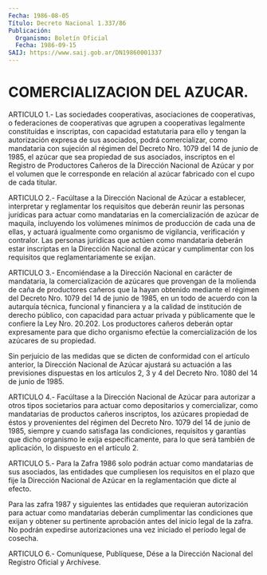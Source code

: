 ```yaml
---
Fecha: 1986-08-05
Título: Decreto Nacional 1.337/86
Publicación:
  Organismo: Boletín Oficial
  Fecha: 1986-09-15
SAIJ: https://www.saij.gob.ar/DN19860001337
---
```

# COMERCIALIZACION DEL AZUCAR.

<a id="1"></a>
ARTICULO 1.- Las sociedades cooperativas, asociaciones de cooperativas, o federaciones de cooperativas que agrupen a cooperativas legalmente constituidas e inscriptas, con capacidad estatutaria para ello y tengan la autorización expresa de sus asociados, podrá comercializar, como mandataria con sujeción al régimen del Decreto Nro. 1079 del 14 de junio de 1985, el azúcar que sea propiedad de sus asociados, inscriptos en el Registro de Productores Cañeros de la Dirección Nacional de Azúcar y por el volumen que le corresponde en relación al azúcar fabricado con el cupo de cada titular.

<a id="2"></a>
ARTICULO 2.- Facúltase a la Dirección Nacional de Azúcar a establecer, interpretar y reglamentar los requisitos que deberán reunir las personas jurídicas para actuar como mandatarias en la comercialización de azúcar de maquila, incluyendo los volúmenes mínimos de producción de cada una de ellas, y actuará igualmente como organismo de vigilancia, verificación y contralor. Las personas jurídicas que actúen como mandataria deberán estar inscriptas en la Dirección Nacional de azúcar y cumplimentar con los requisitos que reglamentariamente se exijan.

<a id="3"></a>
ARTICULO 3.- Encomiéndase a la Dirección Nacional en carácter de mandataria, la comercialización de azúcares que provengan de la molienda de caña de productores cañeros que la hayan obtenido mediante el régimen del Decreto Nro. 1079 del 14 de junio de 1985, en un todo de acuerdo con la autarquía técnica, funcional y financiera y a la calidad de institución de derecho público, con capacidad para actuar privada y públicamente que le confiere la Ley Nro. 20.202. Los productores cañeros deberán optar expresamente para que dicho organismo efectúe la comercialización de los azúcares de su propiedad.

Sin perjuicio de las medidas que se dicten de conformidad con el artículo anterior, la Dirección Nacional de Azúcar ajustará su actuación a las previsiones dispuestas en los artículos 2, 3 y 4 del Decreto Nro. 1080 del 14 de junio de 1985.

<a id="4"></a>
ARTICULO 4.- Facúltase a la Dirección Nacional de Azúcar para autorizar a otros tipos societarios para actuar como depositarios y comercializar, como mandatarias de productos cañeros inscriptos, los azúcares propiedad de éstos y provenientes del régimen del Decreto Nro. 1079 del 14 de junio de 1985, siempre y cuando satisfaga las condiciones, requisitos y garantías que dicho organismo le exija específicamente, para lo que será también de aplicación, lo dispuesto en el artículo 2.

<a id="5"></a>
ARTICULO 5.- Para la Zafra 1986 solo podrán actuar como mandatarias de sus asociados, las entidades que cumpliesen los requisitos en el plazo que fije la Dirección Nacional de Azúcar en la reglamentación que dicte al efecto.

Para las zafra 1987 y siguientes las entidades que requieran autorización para actuar como mandatarias deberán cumplimentar las condiciones que exijan y obtener su pertinente aprobación antes del inicio legal de la zafra. No podrán expedirse autorizaciones una vez iniciado el período legal de cosecha.

<a id="6"></a>
ARTICULO 6.- Comuníquese, Publíquese, Dése a la Dirección Nacional del Registro Oficial y Archívese.